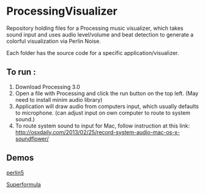 # ProcessingVisualizer
Repository holding files for a Processing music visualizer, which takes sound input and uses audio level/volume and beat detection to generate a colorful visualization via Perlin Noise.

Each folder has the source code for a specific application/visualizer. 


## To run :  
1. Download Processing 3.0
1. Open a file with Processing and click the run button on the top left. (May need to install minim audio library)
1. Application will draw audio from computers input, which usually defaults to microphone. (can adjust input on own computer to route to system sound.)
  1. To route system sound to input for Mac, follow instruction at this link: http://osxdaily.com/2013/02/25/record-system-audio-mac-os-x-soundflower/

## Demos
[perlin5](https://www.youtube.com/watch?v=yam9fzPGXxI)

[Superformula](https://www.youtube.com/watch?v=0Cp8mvFgTiY)

